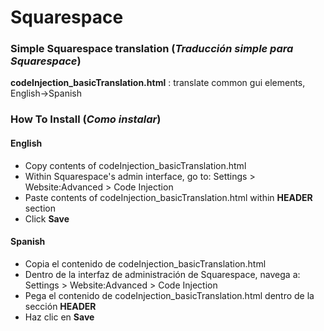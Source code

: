 # Squarespace

### Simple Squarespace translation (_Traducción simple para Squarespace_)

**codeInjection_basicTranslation.html** : translate common gui elements, English->Spanish

### How To Install (_Como instalar_)

#### English
* Copy contents of codeInjection\_basicTranslation.html
* Within Squarespace's admin interface, go to: Settings > Website:Advanced > Code Injection
* Paste contents of codeInjection\_basicTranslation.html within **HEADER** section
* Click **Save**

#### Spanish
* Copia el contenido de codeInjection\_basicTranslation.html
* Dentro de la interfaz de administración de Squarespace, navega a: Settings > Website:Advanced > Code Injection
* Pega el contenido de codeInjection\_basicTranslation.html dentro de la sección **HEADER**
* Haz clic en **Save**
